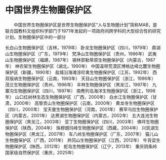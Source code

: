 # 中国世界生物圈保护区  

&emsp;&emsp;中国世界生物圈保护区是世界生物圈保护区“人与生物圈计划”简称MAB，是联合国教科文组织科学部门于1971年发起的一项政府间跨学科的大型综合性的研究计划。生物圈保护区中的一部分  

长白山生物圈保护区（吉林，1979年）
卧龙生物圈保护区（四川，1979年）
鼎湖山生物圈保护区（广东，1979年）
梵净山生物圈保护区（贵州，1986年）
武夷山生物圈保护区（福建，1987年）
锡林郭勒草原生物圈保护区（内蒙古，1987年）
神农架生物圈保护区（湖北，1990年）
中国温带荒漠区博格达峰北麓生物圈保护区（新疆，1990年）
盐城沿海滩涂珍禽生物圈保护区（江苏，1992年）
西双版纳生物圈保护区（云南，1993年）
天目山生物圈保护区（浙江，1996年）
茂兰生物圈保护区（贵州，1996年）
丰林生物圈保护区（黑龙江，1997年）
九寨沟生物圈保护区（四川，1997年）
南麂列岛海洋生物圈保护区（浙江，1998年）
山口红树林生态生物圈保护区（广西，2000年）
白水江生物圈保护区（甘肃，2000年）
高黎贡山生物圈保护区（云南，2000年）
黄龙寺生物圈保护区（四川，2000年）
宝天曼生物圈保护区（河南，2001年）
赛罕乌拉生物圈保护区（内蒙古，2001年）
达赉湖生物圈保护区（内蒙古，2002年）
五大连池生物圈保护区（黑龙江，2003年）
亚丁生物圈保护区（四川，2003年）
佛坪生物圈保护区（陕西，2004年）
珠穆朗玛峰生物圈保护区（西藏，2004年）
兴凯湖生物圈保护区（黑龙江，2007年）
车八岭生物圈保护区（广东，2007年）
猫儿山生物圈保护区（广西，2011年）
井冈山生物圈保护区（江西，2012年）
牛背梁生物圈保护区（陕西，2012年）
蛇岛生物圈保护区（辽宁，2013年）
重庆阴条岭国家级自然保护区（重庆，2025年）
